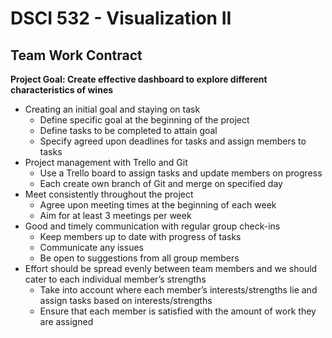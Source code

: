 # DSCI 532 - Visualization II
## Team Work Contract

**Project Goal: Create effective dashboard to explore different characteristics of wines**

* Creating an initial goal and staying on task
    * Define specific goal at the beginning of the project
    * Define tasks to be completed to attain goal
    * Specify agreed upon deadlines for tasks and assign members to tasks
* Project management with Trello and Git
    * Use a Trello board to assign tasks and update members on progress
    * Each create own branch of Git and merge on specified day
* Meet consistently throughout the project 
    * Agree upon meeting times at the beginning of each week
    * Aim for at least 3 meetings per week
* Good and timely communication with regular group check-ins
    * Keep members up to date with progress of tasks
    * Communicate any issues
    * Be open to suggestions from all group members
* Effort should be spread evenly between team members and we should cater to each individual member’s strengths
    * Take into account where each member’s interests/strengths lie and assign tasks based on interests/strengths
    * Ensure that each member is satisfied with the amount of work they are assigned